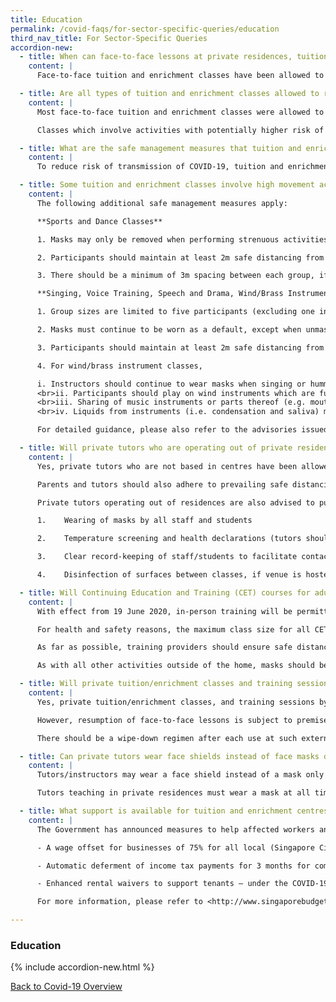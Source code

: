 ```yaml
---
title: Education
permalink: /covid-faqs/for-sector-specific-queries/education
third_nav_title: For Sector-Specific Queries
accordion-new:
  - title: When can face-to-face lessons at private residences, tuition centres and enrichment centres resume?
    content: |
      Face-to-face tuition and enrichment classes have been allowed to resume from 19 June 2020 in accordance to safe management measures.

  - title: Are all types of tuition and enrichment classes allowed to resume?
    content: |
      Most face-to-face tuition and enrichment classes were allowed to resume from Phase Two, which started on 19 June 2020. In line with the rest of the economy, they are subject to safe management measures. For more information, please refer [here](/safemanagement/sector/){:target="_blank"}.

      Classes which involve activities with potentially higher risk of virus transmission through droplet spread (such as singing, voice projection, playing of wind or brass instruments or other instruments that require intentional expulsion of air) have been allowed to resume from 3 August 2020. They will be subject to additional safe management measures as seen [here](https://www.nac.gov.sg/whatwedo/support/sustaining-the-arts-during-covid-19/Arts-and-Culture-Sector-Advisories.html){:target="_blank"}, in view of the higher risks involved.  

  - title: What are the safe management measures that tuition and enrichment centres should be implementing?
    content: |
      To reduce risk of transmission of COVID-19, tuition and enrichment centres are required to abide by the nationwide safe management measures for workplaces issued on 9 May 2020. These include health checks and declarations for all employees and students, the use of SafeEntry to support contact tracing, and regular cleaning of common facilities and high-touch areas. More details are available at the [MOE website](http://www.moe.gov.sg/faqs-covid-19-infection){:target="_blank"} and [GoBusiness website](/safemanagement/general/){:target="_blank"}.    

  - title: Some tuition and enrichment classes involve high movement activities (e.g. sports, dance), or activities which carry a higher risk of virus transmission through droplet spread (e.g. singing, wind/brass instruments). What additional safe management measures should be implemented?
    content: |
      The following additional safe management measures apply:

      **Sports and Dance Classes**

      1. Masks may only be removed when performing strenuous activities, although it is still recommended as good practice that masks be worn even under such circumstances.

      2. Participants should maintain at least 2m safe distancing from others, and try to minimise physical contact as much as possible

      3. There should be a minimum of 3m spacing between each group, if more than one group is using the same venue.

      **Singing, Voice Training, Speech and Drama, Wind/Brass Instrument Classes**

      1. Group sizes are limited to five participants (excluding one instructor), except for singing classes which are limited to one participant (excluding one instructor). No more than one group is permitted in the same room.

      2. Masks must continue to be worn as a default, except when unmasking is necessary for the activity. If possible, face shields should be worn even when unmasked.

      3. Participants should maintain at least 2m safe distancing from others and refrain from positioning themselves directly opposite each other. For singing classes, participants should sing away from each other. If they cannot do so, they should maintain more than 2m safe distancing from each other.

      4. For wind/brass instrument classes,

      i. Instructors should continue to wear masks when singing or humming a passage of music to demonstrate how it should sound when played on the instrument.
      <br>ii. Participants should play on wind instruments which are fully intact, and refrain from training practices involving only parts of the instrument (e.g. mouthpiece buzzing, playing with just the lead pipe) to prevent droplet transmission.
      <br>iii. Sharing of music instruments or parts thereof (e.g. mouthpieces, reeds) is not allowed.
      <br>iv. Liquids from instruments (i.e. condensation and saliva) must be collected and disposed of hygienically.

      For detailed guidance, please also refer to the advisories issued by [Sport Singapore](https://www.sportsingapore.gov.sg/newsroom/media-releases/2020/advisory-for-resumption-of-sport-and-physical-exercise-and-activity-for-phase-two-safe-transition){:target="_blank"} and the [National Arts Council](https://www.nac.gov.sg/whatwedo/support/sustaining-the-arts-during-covid-19/Arts-and-Culture-Sector-Advisories.html){:target="_blank"}.

  - title: Will private tutors who are operating out of private residences be allowed to resume face-to-face lessons?
    content: |
      Yes, private tutors who are not based in centres have been allowed to resume lessons from Phase Two i.e.  19 June 2020. Home-based tuition/enrichment is subject to prevailing safe management measures for home-based services, including the cap of eight unique visitors allowed in the home in a single day. Such tutors must also use SafeEntry for visitors to support contact tracing; if the tutor is awaiting the set-up of a SafeEntry account, s/he should maintain a manual log of visitors in the interim.

      Parents and tutors should also adhere to prevailing safe distancing measures, i.e. they should ensure that students and tutors maintain safe distancing of at least one metre at all times, with strictly no physical interaction between individuals. If it is not possible to apply one metre safe distancing between students (e.g. in residences), tutors must limit classes to no more than eight persons, including the tutor, with suitable spacing between individuals where possible.

      Private tutors operating out of residences are also advised to put in place appropriate precautionary measures, and work with parents to ensure that they are comfortable with the measures taken. These should include:

      1.	Wearing of masks by all staff and students

      2.	Temperature screening and health declarations (tutors should turn away or not conduct tuition for persons who are unwell or have been issued with Approved Absence/Leave of Absence by their respective schools or Stay Home Notice/Home Quarantine Order by the authorities)

      3.	Clear record-keeping of staff/students to facilitate contact-tracing (Note: Where the tutor has to visit multiple places of residence, the tutor is expected to maintain a personal log of his/her activities, to facilitate contact tracing if necessary.)

      4.	Disinfection of surfaces between classes, if venue is hosted by tutor and shared by multiple students

  - title: Will Continuing Education and Training (CET) courses for adults be allowed to continue?
    content: |      
      With effect from 19 June 2020, in-person training will be permitted for all CET activities at the Institutes of Higher Learning and by SSG-funded training providers. Notwithstanding this, online learning should remain the default for all CET activities where feasible.

      For health and safety reasons, the maximum class size for all CET activities is capped at 50 persons (including the trainer(s)). For SSG-funded CET programmes, SSG’s prevailing guideline for a maximum class size of 40 persons (including the trainer(s)) for course quality reasons remains and sits on top of this.

      As far as possible, training providers should ensure safe distancing of at least 1m between individuals at all times. Where not feasible or practical to do so, this 1m requirement can instead be enforced between groups, with each group made up of not more than eight persons, and no mixing between groups. There should be assigned seating in classrooms and other training venues where practicable.

      As with all other activities outside of the home, masks should be worn at all times.

  - title: Will private tuition/enrichment classes and training sessions held in external venues (e.g. function rooms) be allowed to resume?
    content: |        
      Yes, private tuition/enrichment classes, and training sessions by the Institutes of Higher Learning and SSG-funded training providers, conducted at external venues will be allowed to resume, if those venues are open. Such external venues may include condominium function rooms, private conference and meeting rooms, etc.

      However, resumption of face-to-face lessons is subject to premise capacity caps and safe management measures. Private providers should approach premise owners for advice on the capacity caps for their respective venues during Phase 2. No single room should hold more than 50 persons, including tutors/instructors/trainers, or the premise capacity cap, whichever is lower. For SSG-funded CET programmes, SSG’s prevailing guideline for a maximum class size of 40 persons (including the trainer(s)) for course quality reasons remains and sits on top of this.

      There should be a wipe-down regimen after each use at such external venues. Private providers must also adhere to the safe management guidelines for private tuition/enrichment and CET courses, which are outlined in the FAQs within this section.

  - title: Can private tutors wear face shields instead of face masks during private tuition/enrichment lessons?
    content: |   
      Tutors/instructors may wear a face shield instead of a mask only when they are teaching or delivering a lecture in a classroom or lecture-style setting, where they largely remain at the spot from which they are speaking, and are able to maintain a safe distance (i.e. at least one metre away) from any other person. They must wear a mask once they have finished teaching.

      Tutors teaching in private residences must wear a mask at all times.

  - title: What support is available for tuition and enrichment centres, which experienced a loss of income due to the earlier closures or prevailing safe management measures?
    content: |   
      The Government has announced measures to help affected workers and businesses tide over this period of decreased cashflow. These include:

      -	A wage offset for businesses of 75% for all local (Singapore Citizen and Permanent Resident) employees up to the first $4,600 of gross monthly wages for (a) April and May 2020; and (b) any further period they are not allowed to resume operations, or August 2020, whichever is earlier

      -	Automatic deferment of income tax payments for 3 months for companies and self-employed persons

      -	Enhanced rental waivers to support tenants – under the COVID-19 (Temporary Measures) Act, tenants who are unable to pay rent and serve a notice for relief will have their rental payments suspended for up to 6 months, and leases cannot be terminated by landlords for non-payment of rent.

      For more information, please refer to <http://www.singaporebudget.gov.sg>{:target="_blank"} and the [Ministry of Law website](http://www.mlaw.gov.sg){:target="_blank"}.

---
```


### Education

{% include accordion-new.html %}

[Back to Covid-19 Overview](/covid/)
